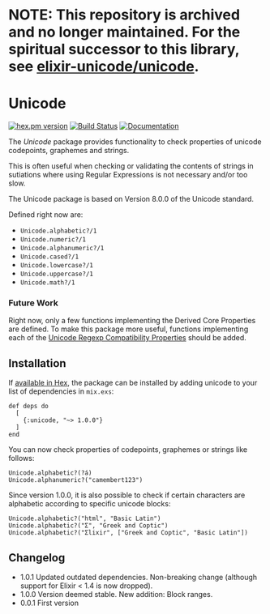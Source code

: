 # **NOTE**: This repository is archived and no longer maintained. For the spiritual successor to this library, see [elixir-unicode/unicode](https://github.com/elixir-unicode/unicode).



# Unicode

[![hex.pm version](https://img.shields.io/hexpm/v/unicode.svg)](https://hex.pm/packages/unicode)
[![Build Status](https://travis-ci.org/Qqwy/elixir-unicode.svg?branch=master)](https://travis-ci.org/Qqwy/elixir-unicode)
[![Documentation](https://img.shields.io/badge/hexdocs-documentation-ddaaff.svg)](https://hexdocs.pm/unicode/0.0.1/api-reference.html)


The _Unicode_ package provides functionality to check properties of unicode codepoints, graphemes and strings.

This is often useful when checking or validating the contents of strings in sutiations where using Regular Expressions is not necessary and/or too slow. 

The Unicode package is based on Version 8.0.0 of the Unicode standard.

Defined right now are:

- `Unicode.alphabetic?/1`
- `Unicode.numeric?/1`
- `Unicode.alphanumeric?/1`
- `Unicode.cased?/1`
- `Unicode.lowercase?/1`
- `Unicode.uppercase?/1`
- `Unicode.math?/1`


### Future Work

Right now, only a few functions implementing the Derived Core Properties are defined. To make this package more useful, functions implementing each of the [Unicode Regexp Compatibility Properties](http://www.unicode.org/reports/tr18/#Compatibility_Properties) should be added.



## Installation

If [available in Hex](https://hex.pm/docs/publish), the package can be installed by adding unicode to your list of dependencies in `mix.exs`:

    def deps do
      [
        {:unicode, "~> 1.0.0"}
      ]
    end

You can now check properties of codepoints, graphemes or strings like follows:

    Unicode.alphabetic?(?á)
    Unicode.alphanumeric?("camembert123")

Since version 1.0.0, it is also possible to check if certain characters are alphabetic according to specific unicode blocks:

    Unicode.alphabetic?("html", "Basic Latin")
    Unicode.alphabetic?("Σ", "Greek and Coptic")
    Unicode.alphabetic?("Σlixir", ["Greek and Coptic", "Basic Latin"])



## Changelog

- 1.0.1 Updated outdated dependencies. Non-breaking change (although support for Elixir < 1.4 is now dropped).
- 1.0.0 Version deemed stable. New addition: Block ranges.
- 0.0.1 First version

